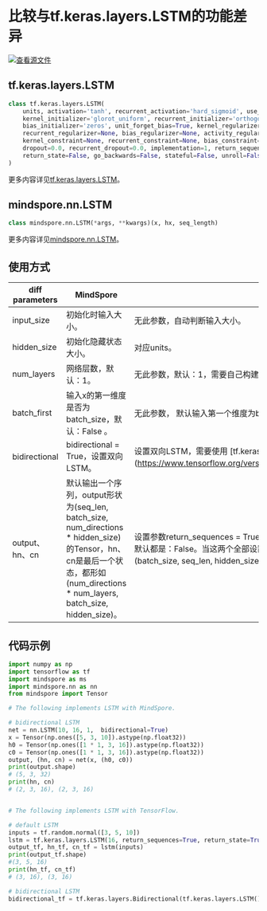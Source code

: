 # 比较与tf.keras.layers.LSTM的功能差异

[![查看源文件](https://mindspore-website.obs.cn-north-4.myhuaweicloud.com/website-images/r1.9/resource/_static/logo_source.png)](https://gitee.com/mindspore/docs/blob/r1.9/docs/mindspore/source_zh_cn/note/api_mapping/tensorflow_diff/LSTM.md)

## tf.keras.layers.LSTM

```python
class tf.keras.layers.LSTM(
    units, activation='tanh', recurrent_activation='hard_sigmoid', use_bias=True,
    kernel_initializer='glorot_uniform', recurrent_initializer='orthogonal',
    bias_initializer='zeros', unit_forget_bias=True, kernel_regularizer=None,
    recurrent_regularizer=None, bias_regularizer=None, activity_regularizer=None,
    kernel_constraint=None, recurrent_constraint=None, bias_constraint=None,
    dropout=0.0, recurrent_dropout=0.0, implementation=1, return_sequences=False,
    return_state=False, go_backwards=False, stateful=False, unroll=False, **kwargs
)
```

更多内容详见[tf.keras.layers.LSTM](https://www.tensorflow.org/versions/r1.15/api_docs/python/tf/keras/layers/LSTM)。

## mindspore.nn.LSTM

```python
class mindspore.nn.LSTM(*args, **kwargs)(x, hx, seq_length)
```

更多内容详见[mindspore.nn.LSTM](https://mindspore.cn/docs/zh-CN/r1.9/api_python/nn/mindspore.nn.LSTM.html)。

## 使用方式

| diff parameters    | MindSpore                                                                                                                                            | TensorFlow                                                                                                                                                                               |
|--------------------|------------------------------------------------------------------------------------------------------------------------------------------------------|------------------------------------------------------------------------------------------------------------------------------------------------------------------------------------------|
| input_size         | 初始化时输入大小。                                                                                                                                            | 无此参数，自动判断输入大小。                                                                                                                                                                           |
| hidden_size        | 初始化隐藏状态大小。                                                                                                                                           | 对应units。                                                                                                                                                                                 |
| num_layers         | 网络层数，默认：1。                                                                                                                                           | 无此参数，默认：1，需要自己构建1层以上的网络。                                                                                                                                                                 |
| batch_first        | 输入x的第一维度是否为batch_size，默认：False 。                                                                                                                     | 无此参数， 默认输入第一个维度为batch_size。                                                                                                                                                              |
| bidirectional      | bidirectional = True，设置双向LSTM。                                                                                                                       | 设置双向LSTM，需要使用 [tf.keras.layers.Bidirectional] (https://www.tensorflow.org/versions/r1.15/api_docs/python/tf/keras/layers/Bidirectional)。                                                 |
| output、hn、cn       | 默认输出一个序列，output形状为(seq_len, batch_size, num_directions * hidden_size)的Tensor，hn、cn是最后一个状态，都形如(num_directions * num_layers, batch_size, hidden_size)。 | 设置参数return_sequences = True，输出返回序列，return_state = True，返回最后一个状态，默认都是：False。当这两个全部设置为True，排布方式与MindSpore不同， output形如(batch_size, seq_len, hidden_size)，hn、cn都形如(batch_size, hidden_size)。 |

## 代码示例

```python
import numpy as np
import tensorflow as tf
import mindspore as ms
import mindspore.nn as nn
from mindspore import Tensor

# The following implements LSTM with MindSpore.

# bidirectional LSTM
net = nn.LSTM(10, 16, 1,  bidirectional=True)
x = Tensor(np.ones([5, 3, 10]).astype(np.float32))
h0 = Tensor(np.ones([1 * 1, 3, 16]).astype(np.float32))
c0 = Tensor(np.ones([1 * 1, 3, 16]).astype(np.float32))
output, (hn, cn) = net(x, (h0, c0))
print(output.shape)
# (5, 3, 32)
print(hn, cn)
# (2, 3, 16), (2, 3, 16)


# The following implements LSTM with TensorFlow.

# default LSTM
inputs = tf.random.normal([3, 5, 10])
lstm = tf.keras.layers.LSTM(16, return_sequences=True, return_state=True)
output_tf, hn_tf, cn_tf = lstm(inputs)
print(output_tf.shape)
#(3, 5, 16)
print(hn_tf, cn_tf)
# (3, 16), (3, 16)

# bidirectional LSTM
bidirectional_tf = tf.keras.layers.Bidirectional(tf.keras.layers.LSTM())

```
